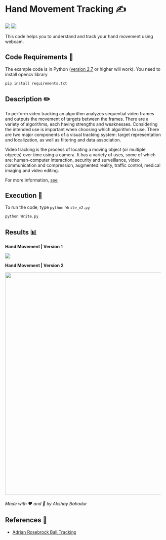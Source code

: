 # Hand Movement Tracking ✍️
[![](https://img.shields.io/github/license/sourcerer-io/hall-of-fame.svg?colorB=ff0000)](https://github.com/akshaybahadur21/HandMovementTracking/blob/master/LICENSE.txt)  [![](https://img.shields.io/badge/Akshay-Bahadur-brightgreen.svg?colorB=ff0000)](https://akshaybahadur.com)

This code helps you to understand and track your hand movement using webcam.

## Code Requirements 🦄
The example code is in Python ([version 2.7](https://www.python.org/download/releases/2.7/) or higher will work). 
You need to install opencv library

` pip install requirements.txt `

## Description ✏️

To perform video tracking an algorithm analyzes sequential video frames and outputs the movement of targets between the frames. There are a variety of algorithms, each having strengths and weaknesses. Considering the intended use is important when choosing which algorithm to use. There are two major components of a visual tracking system: target representation and localization, as well as filtering and data association.

Video tracking is the process of locating a moving object (or multiple objects) over time using a camera. It has a variety of uses, some of which are: human-computer interaction, security and surveillance, video communication and compression, augmented reality, traffic control, medical imaging and video editing.

For more information, [see](http://opencv-python-tutroals.readthedocs.io/en/latest/)

## Execution 🐉
To run the code, type `python Write_v2.py`

```
python Write.py
```

## Results 📊

**Hand Movement | Version 1**


<img src="https://github.com/akshaybahadur21/BLOB/blob/master/write.gif">

</br>

**Hand Movement | Version 2**


<img src="https://github.com/akshaybahadur21/BLOB/blob/master/write_v2.gif" width=720>

###### Made with ❤️ and 🦙 by Akshay Bahadur

## References 🔱
 
 -  [Adrian Rosebrock Ball Tracking](https://www.pyimagesearch.com/2015/09/14/ball-tracking-with-opencv/)
